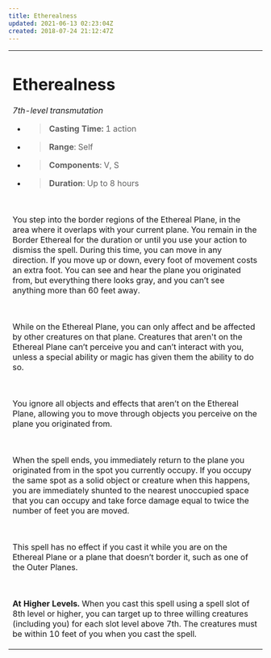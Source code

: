 ```yaml
---
title: Etherealness
updated: 2021-06-13 02:23:04Z
created: 2018-07-24 21:12:47Z
---
```


<table><tbody><tr class="odd"><td><h1 id="etherealness"><strong>Etherealness</strong></h1><p><em>7th-level transmutation</em></p><ul><li><blockquote><p><strong>Casting Time:</strong> 1 action</p></blockquote></li><li><blockquote><p><strong>Range</strong>: Self</p></blockquote></li><li><blockquote><p><strong>Components</strong>: V, S</p></blockquote></li><li><blockquote><p><strong>Duration</strong>: Up to 8 hours</p></blockquote></li></ul><p> </p><p>You step into the border regions of the Ethereal Plane, in the area where it overlaps with your current plane. You remain in the Border Ethereal for the duration or until you use your action to dismiss the spell. During this time, you can move in any direction. If you move up or down, every foot of movement costs an extra foot. You can see and hear the plane you originated from, but everything there looks gray, and you can’t see anything more than 60 feet away.</p><p> </p><p>While on the Ethereal Plane, you can only affect and be affected by other creatures on that plane. Creatures that aren't on the Ethereal Plane can’t perceive you and can’t interact with you, unless a special ability or magic has given them the ability to do so.</p><p> </p><p>You ignore all objects and effects that aren’t on the Ethereal Plane, allowing you to move through objects you perceive on the plane you originated from.</p><p> </p><p>When the spell ends, you immediately return to the plane you originated from in the spot you currently occupy. If you occupy the same spot as a solid object or creature when this happens, you are immediately shunted to the nearest unoccupied space that you can occupy and take force damage equal to twice the number of feet you are moved.</p><p> </p><p>This spell has no effect if you cast it while you are on the Ethereal Plane or a plane that doesn’t border it, such as one of the Outer Planes.</p><p> </p><p><strong>At Higher Levels.</strong> When you cast this spell using a spell slot of 8th level or higher, you can target up to three willing creatures (including you) for each slot level above 7th. The creatures must be within 10 feet of you when you cast the spell.</p></td></tr></tbody></table>
